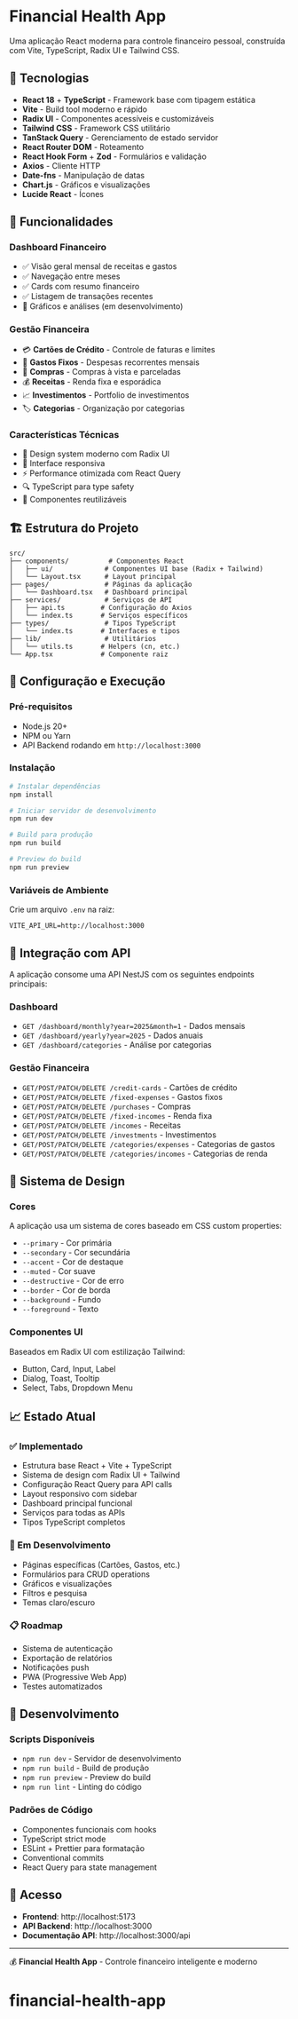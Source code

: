 # Financial Health App

Uma aplicação React moderna para controle financeiro pessoal, construída com Vite, TypeScript, Radix UI e Tailwind CSS.

## 🚀 Tecnologias

- **React 18** + **TypeScript** - Framework base com tipagem estática
- **Vite** - Build tool moderno e rápido
- **Radix UI** - Componentes acessíveis e customizáveis
- **Tailwind CSS** - Framework CSS utilitário
- **TanStack Query** - Gerenciamento de estado servidor
- **React Router DOM** - Roteamento
- **React Hook Form** + **Zod** - Formulários e validação
- **Axios** - Cliente HTTP
- **Date-fns** - Manipulação de datas
- **Chart.js** - Gráficos e visualizações
- **Lucide React** - Ícones

## 🎯 Funcionalidades

### Dashboard Financeiro
- ✅ Visão geral mensal de receitas e gastos
- ✅ Navegação entre meses
- ✅ Cards com resumo financeiro
- ✅ Listagem de transações recentes
- 🔄 Gráficos e análises (em desenvolvimento)

### Gestão Financeira
- 💳 **Cartões de Crédito** - Controle de faturas e limites
- 📝 **Gastos Fixos** - Despesas recorrentes mensais
- 🛒 **Compras** - Compras à vista e parceladas
- 💰 **Receitas** - Renda fixa e esporádica
- 📈 **Investimentos** - Portfolio de investimentos
- 🏷️ **Categorias** - Organização por categorias

### Características Técnicas
- 🎨 Design system moderno com Radix UI
- 📱 Interface responsiva
- ⚡ Performance otimizada com React Query
- 🔍 TypeScript para type safety
- 🎯 Componentes reutilizáveis

## 🏗️ Estrutura do Projeto

```
src/
├── components/          # Componentes React
│   ├── ui/             # Componentes UI base (Radix + Tailwind)
│   └── Layout.tsx      # Layout principal
├── pages/              # Páginas da aplicação
│   └── Dashboard.tsx   # Dashboard principal
├── services/           # Serviços de API
│   ├── api.ts         # Configuração do Axios
│   └── index.ts       # Serviços específicos
├── types/              # Tipos TypeScript
│   └── index.ts       # Interfaces e tipos
├── lib/                # Utilitários
│   └── utils.ts       # Helpers (cn, etc.)
└── App.tsx            # Componente raiz
```

## 🔧 Configuração e Execução

### Pré-requisitos
- Node.js 20+
- NPM ou Yarn
- API Backend rodando em `http://localhost:3000`

### Instalação
```bash
# Instalar dependências
npm install

# Iniciar servidor de desenvolvimento
npm run dev

# Build para produção
npm run build

# Preview do build
npm run preview
```

### Variáveis de Ambiente
Crie um arquivo `.env` na raiz:
```env
VITE_API_URL=http://localhost:3000
```

## 🔌 Integração com API

A aplicação consome uma API NestJS com os seguintes endpoints principais:

### Dashboard
- `GET /dashboard/monthly?year=2025&month=1` - Dados mensais
- `GET /dashboard/yearly?year=2025` - Dados anuais
- `GET /dashboard/categories` - Análise por categorias

### Gestão Financeira
- `GET/POST/PATCH/DELETE /credit-cards` - Cartões de crédito
- `GET/POST/PATCH/DELETE /fixed-expenses` - Gastos fixos
- `GET/POST/PATCH/DELETE /purchases` - Compras
- `GET/POST/PATCH/DELETE /fixed-incomes` - Renda fixa
- `GET/POST/PATCH/DELETE /incomes` - Receitas
- `GET/POST/PATCH/DELETE /investments` - Investimentos
- `GET/POST/PATCH/DELETE /categories/expenses` - Categorias de gastos
- `GET/POST/PATCH/DELETE /categories/incomes` - Categorias de renda

## 🎨 Sistema de Design

### Cores
A aplicação usa um sistema de cores baseado em CSS custom properties:
- `--primary` - Cor primária
- `--secondary` - Cor secundária  
- `--accent` - Cor de destaque
- `--muted` - Cor suave
- `--destructive` - Cor de erro
- `--border` - Cor de borda
- `--background` - Fundo
- `--foreground` - Texto

### Componentes UI
Baseados em Radix UI com estilização Tailwind:
- Button, Card, Input, Label
- Dialog, Toast, Tooltip
- Select, Tabs, Dropdown Menu

## 📈 Estado Atual

### ✅ Implementado
- Estrutura base React + Vite + TypeScript
- Sistema de design com Radix UI + Tailwind
- Configuração React Query para API calls
- Layout responsivo com sidebar
- Dashboard principal funcional
- Serviços para todas as APIs
- Tipos TypeScript completos

### 🔄 Em Desenvolvimento
- Páginas específicas (Cartões, Gastos, etc.)
- Formulários para CRUD operations
- Gráficos e visualizações
- Filtros e pesquisa
- Temas claro/escuro

### 📋 Roadmap
- Sistema de autenticação
- Exportação de relatórios
- Notificações push
- PWA (Progressive Web App)
- Testes automatizados

## 🤝 Desenvolvimento

### Scripts Disponíveis
- `npm run dev` - Servidor de desenvolvimento
- `npm run build` - Build de produção
- `npm run preview` - Preview do build
- `npm run lint` - Linting do código

### Padrões de Código
- Componentes funcionais com hooks
- TypeScript strict mode
- ESLint + Prettier para formatação
- Conventional commits
- React Query para state management

## 📱 Acesso

- **Frontend**: http://localhost:5173
- **API Backend**: http://localhost:3000
- **Documentação API**: http://localhost:3000/api

---

💰 **Financial Health App** - Controle financeiro inteligente e moderno
# financial-health-app
